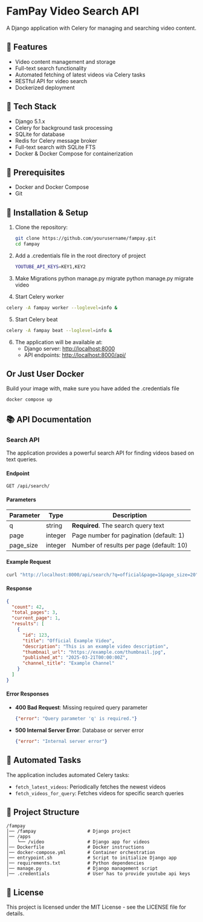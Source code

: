 # FamPay Video Search API

A Django application with Celery for managing and searching video content.

## 🚀 Features

- Video content management and storage
- Full-text search functionality
- Automated fetching of latest videos via Celery tasks
- RESTful API for video search
- Dockerized deployment

## 🫠️ Tech Stack

- Django 5.1.x
- Celery for background task processing
- SQLite for database 
- Redis for Celery message broker
- Full-text search with SQLite FTS
- Docker & Docker Compose for containerization

## 👋 Prerequisites

- Docker and Docker Compose
- Git

## 🔧 Installation & Setup

1. Clone the repository:
   ```bash
   git clone https://github.com/yourusername/fampay.git
   cd fampay
   ```
2. Add a .credentials file in the root directory of project
    ```bash
    YOUTUBE_API_KEYS=KEY1,KEY2
    ```
3. Make Migrations
  python manage.py migrate
  python manage.py migrate video

4. Start Celery worker
  ```bash
  celery -A fampay worker --loglevel=info &
  ```
5. Start Celery beat
  ```bash
  celery -A fampay beat --loglevel=info &
  ```

6. The application will be available at:
   - Django server: [http://localhost:8000](http://localhost:8000)
   - API endpoints: [http://localhost:8000/api/](http://localhost:8000/api/)

## Or Just User Docker 
Build your image with, make sure you have added the .credentials file

```bash
docker compose up
```

## 📚 API Documentation

### Search API

The application provides a powerful search API for finding videos based on text queries.

#### Endpoint

```
GET /api/search/
```

#### Parameters

| Parameter | Type | Description |
|-----------|------|-------------|
| q | string | **Required**. The search query text |
| page | integer | Page number for pagination (default: 1) |
| page_size | integer | Number of results per page (default: 10) |

#### Example Request

```bash
curl "http://localhost:8000/api/search/?q=official&page=1&page_size=20"
```

#### Response

```json
{
  "count": 42,
  "total_pages": 3,
  "current_page": 1,
  "results": [
    {
      "id": 123,
      "title": "Official Example Video",
      "description": "This is an example video description",
      "thumbnail_url": "https://example.com/thumbnail.jpg",
      "published_at": "2025-03-21T00:00:00Z",
      "channel_title": "Example Channel"
    }
  ]
}
```

#### Error Responses

- **400 Bad Request**: Missing required query parameter
  ```json
  {"error": "Query parameter 'q' is required."}
  ```

- **500 Internal Server Error**: Database or server error
  ```json
  {"error": "Internal server error"}
  ```

## 🔄 Automated Tasks

The application includes automated Celery tasks:

- `fetch_latest_videos`: Periodically fetches the newest videos
- `fetch_videos_for_query`: Fetches videos for specific search queries

## 💂️ Project Structure

```
/fampay
│── /fampay                   # Django project
│── /apps
│   └── /video                # Django app for videos
│── Dockerfile                # Docker instructions
│── docker-compose.yml        # Container orchestration
│── entrypoint.sh             # Script to initialize Django app
│── requirements.txt          # Python dependencies
│── manage.py                 # Django management script
│── .credentials              # User has to provide youtube api keys
```



## 📝 License

This project is licensed under the MIT License - see the LICENSE file for details.

